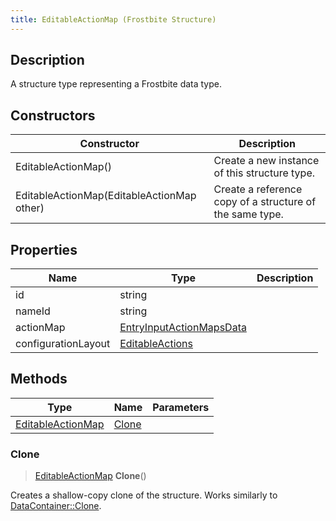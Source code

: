 ```yaml
---
title: EditableActionMap (Frostbite Structure)
---
```

## Description

A structure type representing a Frostbite data type.

## Constructors

| Constructor                                | Description                                              |
| ------------------------------------------ | -------------------------------------------------------- |
| EditableActionMap()                        | Create a new instance of this structure type.            |
| EditableActionMap(EditableActionMap other) | Create a reference copy of a structure of the same type. |

## Properties

| Name                | Type                                                 | Description |
| ------------------- | ---------------------------------------------------- | ----------- |
| id                  | string                                               |             |
| nameId              | string                                               |             |
| actionMap           | [EntryInputActionMapsData](EntryInputActionMapsData) |             |
| configurationLayout | [EditableActions](EditableActions)                   |             |

## Methods

| Type                                   | Name            | Parameters |
| -------------------------------------- | --------------- | ---------- |
| [EditableActionMap](EditableActionMap) | [Clone](#clone) |            |

### Clone

> [EditableActionMap](EditableActionMap) **Clone**()

Creates a shallow-copy clone of the structure. Works similarly to [DataContainer::Clone](/vext/ref/cls/shr/datacontainer#clone).
